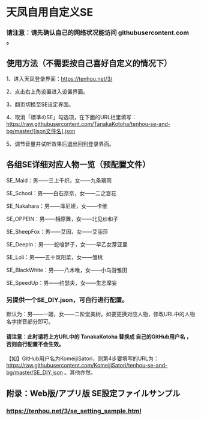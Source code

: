 # 天凤自用自定义SE

### 请注意：请先确认自己的网络状况能访问 githubusercontent.com 。

## 使用方法（不需要按自己喜好自定义的情况下）

1、进入天凤登录界面：https://tenhou.net/3/

2、点击右上角设置进入设置界面。

3、翻页切换至SE设定界面。

4、取消「標準のSE」勾选项，在下面的URL栏里填写：https://raw.githubusercontent.com/TanakaKotoha/tenhou-se-and-bg/master/[json文件名].json 

5、调节音量并试听效果后退出回到登录界面。


## 各组SE详细对应人物一览（预配置文件）

SE_Maid：男——三上千织，女——九条璃雨

SE_School：男——白石奈奈，女——二之宫花

SE_Nakahara：男——泽尼娅，女——卡维

SE_OPPEIN：男——相原舞，女——北见纱和子

SE_SheepFox：男——艾因，女——艾丽莎

SE_DeepIn：男——蛇喰梦子，女——早乙女芽亚里

SE_Loli：男——五十岚阳菜，女——雏桃

SE_BlackWhite：男——八木唯，女——小鸟游雏田

SE_SpeedUp：男——约瑟夫，女——生志摩妄


### 另提供一个SE_DIY.json，可自行进行配置。

默认为：男——一姬，女——二阶堂美树。如要更换对应人物，修改URL中的人物名字拼音部分即可。

#### 请注意：此时请将上方URL中的 TanakaKotoha 替换成 自己的GitHub用户名 ，否则自行配置不会生效。

【如】GitHub用户名为KomeijiSatori，则第4步要填写的URL为：https://raw.githubusercontent.com/KomeijiSatori/tenhou-se-and-bg/master/SE_DIY.json 。其他亦然。


## 附录：Web版/アプリ版 SE設定ファイルサンプル

### https://tenhou.net/3/se_setting_sample.html
